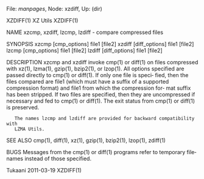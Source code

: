 File: *manpages*,  Node: xzdiff,  Up: (dir)

XZDIFF(1)                          XZ Utils                          XZDIFF(1)



NAME
       xzcmp, xzdiff, lzcmp, lzdiff - compare compressed files

SYNOPSIS
       xzcmp [cmp_options] file1 [file2]
       xzdiff [diff_options] file1 [file2]
       lzcmp [cmp_options] file1 [file2]
       lzdiff [diff_options] file1 [file2]

DESCRIPTION
       xzcmp  and  xzdiff  invoke  cmp(1)  or diff(1) on files compressed with
       xz(1), lzma(1), gzip(1), bzip2(1), or lzop(1).  All  options  specified
       are  passed  directly to cmp(1) or diff(1).  If only one file is speci‐
       fied, then the files compared are file1 (which must have a suffix of  a
       supported compression format) and file1 from which the compression for‐
       mat suffix has been stripped.  If two files are  specified,  then  they
       are  uncompressed  if necessary and fed to cmp(1) or diff(1).  The exit
       status from cmp(1) or diff(1) is preserved.

       The names lzcmp and lzdiff are provided for backward compatibility with
       LZMA Utils.

SEE ALSO
       cmp(1), diff(1), xz(1), gzip(1), bzip2(1), lzop(1), zdiff(1)

BUGS
       Messages  from  the cmp(1) or diff(1) programs refer to temporary file‐
       names instead of those specified.



Tukaani                           2011-03-19                         XZDIFF(1)
